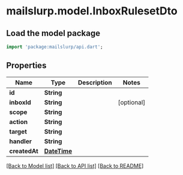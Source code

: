 # mailslurp.model.InboxRulesetDto

## Load the model package
```dart
import 'package:mailslurp/api.dart';
```

## Properties
Name | Type | Description | Notes
------------ | ------------- | ------------- | -------------
**id** | **String** |  | 
**inboxId** | **String** |  | [optional] 
**scope** | **String** |  | 
**action** | **String** |  | 
**target** | **String** |  | 
**handler** | **String** |  | 
**createdAt** | [**DateTime**](DateTime) |  | 

[[Back to Model list]](../README#documentation-for-models) [[Back to API list]](../README#documentation-for-api-endpoints) [[Back to README]](../README)


